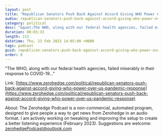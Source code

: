 ```yaml
---
layout: post
title: "Republican Senators Push Back Against Accord Giving WHO Power Over US Pandemic Response"
audio: republican-senators-push-back-against-accord-giving-who-power-over-us-pandemic-response-0
category: political
desc: "&quot;The WHO, along with our federal health agencies, failed miserably in their response to COVID-19...&quot;"
duration: 00:03:33
length: 213
datetime: Thu, 23 Feb 2023 14:05:00 +0000
tags: podcast
guid: republican-senators-push-back-against-accord-giving-who-power-over-us-pandemic-response-0
order: 0
---
```

&quot;The WHO, along with our federal health agencies, failed miserably in their response to COVID-19...&quot;

Link: [https://www.zerohedge.com/political/republican-senators-push-back-against-accord-giving-who-power-over-us-pandemic-response](https://www.zerohedge.com/political/republican-senators-push-back-against-accord-giving-who-power-over-us-pandemic-response)

About: The Zerohedge Podcast is a non-commercial, automated program, designed to give people a way to get news from Zerohedge in an audio format.  I am actively working on tweaking and improving the setup to create a better listening experience (February 2023).  Suggestions are welcome: [zerohedgePodcast@outlook.com](mailto:zerohedgePodcast@outlook.com)